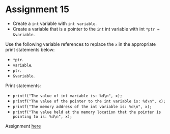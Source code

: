 # Assignment 15
- Create a `int` variable with `int variable`.
- Create a variable that is a pointer to the `int` int variable with int `*ptr = &variable`.

Use the following variable references to replace the `x` in the appropriate print statements below:

- `*ptr`.
- `variable`.
- `ptr`.
- `&variable`.

Print statements:

- `printf("The value of int variable is: %d\n", x);`
- `printf("The value of the pointer to the int variable is: %d\n", x);`
- `printf("The memory address of the int variable is: %d\n", x);`
- `printf("The value held at the memory location that the pointer is pointing to is: %d\n", x);`

Assignment [here](https://github.com/h0mbre/Learning-C/tree/master/Assignment-15)
